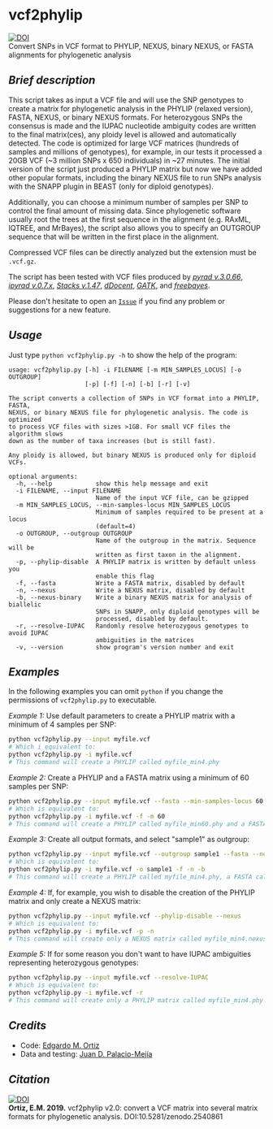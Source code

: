 # vcf2phylip
[![DOI](https://zenodo.org/badge/DOI/10.5281/zenodo.2540861.svg)](https://doi.org/10.5281/zenodo.2540861)  
Convert SNPs in VCF format to PHYLIP, NEXUS, binary NEXUS, or FASTA alignments for phylogenetic analysis

## _Brief description_
This script takes as input a VCF file and will use the SNP genotypes to create a matrix for phylogenetic analysis in the PHYLIP (relaxed version), FASTA, NEXUS, or binary NEXUS formats. For heterozygous SNPs the consensus is made and the IUPAC nucleotide ambiguity codes are written to the final matrix(ces), any ploidy level is allowed and automatically detected. The code is optimized for large VCF matrices (hundreds of samples and millions of genotypes), for example, in our tests it processed a 20GB VCF (~3 million SNPs x 650 individuals) in ~27 minutes. The initial version of the script just produced a PHYLIP matrix but now we have added other popular formats, including the binary NEXUS file to run SNPs analysis with the SNAPP plugin in BEAST (only for diploid genotypes).

Additionally, you can choose a minimum number of samples per SNP to control the final amount of missing data. Since phylogenetic software usually root the trees at the first sequence in the alignment (e.g. RAxML, IQTREE, and MrBayes), the script also allows you to specify an OUTGROUP sequence that will be written in the first place in the alignment.

Compressed VCF files can be directly analyzed but the extension must be `.vcf.gz`.

The script has been tested with VCF files produced by [*pyrad v.3.0.66*](https://github.com/dereneaton/pyrad), [*ipyrad v.0.7.x*](http://ipyrad.readthedocs.io/), [*Stacks v.1.47*](http://catchenlab.life.illinois.edu/stacks/), [*dDocent*](http://ddocent.com/), [*GATK*](https://software.broadinstitute.org/gatk/), and [*freebayes*](https://github.com/ekg/freebayes).

Please don't hesitate to open an [`Issue`](https://github.com/edgardomortiz/vcf2phylip/issues) if you find any problem or suggestions for a new feature.

## _Usage_
Just type `python vcf2phylip.py -h` to show the help of the program:

```
usage: vcf2phylip.py [-h] -i FILENAME [-m MIN_SAMPLES_LOCUS] [-o OUTGROUP]
                     [-p] [-f] [-n] [-b] [-r] [-v]

The script converts a collection of SNPs in VCF format into a PHYLIP, FASTA,
NEXUS, or binary NEXUS file for phylogenetic analysis. The code is optimized
to process VCF files with sizes >1GB. For small VCF files the algorithm slows
down as the number of taxa increases (but is still fast).

Any ploidy is allowed, but binary NEXUS is produced only for diploid VCFs.

optional arguments:
  -h, --help            show this help message and exit
  -i FILENAME, --input FILENAME
                        Name of the input VCF file, can be gzipped
  -m MIN_SAMPLES_LOCUS, --min-samples-locus MIN_SAMPLES_LOCUS
                        Minimum of samples required to be present at a locus
                        (default=4)
  -o OUTGROUP, --outgroup OUTGROUP
                        Name of the outgroup in the matrix. Sequence will be
                        written as first taxon in the alignment.
  -p, --phylip-disable  A PHYLIP matrix is written by default unless you
                        enable this flag
  -f, --fasta           Write a FASTA matrix, disabled by default
  -n, --nexus           Write a NEXUS matrix, disabled by default
  -b, --nexus-binary    Write a binary NEXUS matrix for analysis of biallelic
                        SNPs in SNAPP, only diploid genotypes will be
                        processed, disabled by default.
  -r, --resolve-IUPAC   Randomly resolve heterozygous genotypes to avoid IUPAC
                        ambiguities in the matrices
  -v, --version         show program's version number and exit
```

## _Examples_
In the following examples you can omit `python` if you change the permissions of `vcf2phylip.py` to executable.

_Example 1:_ Use default parameters to create a PHYLIP matrix with a minimum of 4 samples per  SNP:
```bash
python vcf2phylip.py --input myfile.vcf
# Which i equivalent to:
python vcf2phylip.py -i myfile.vcf
# This command will create a PHYLIP called myfile_min4.phy
```

_Example 2:_ Create a PHYLIP and a FASTA matrix using a minimum of 60 samples per SNP:
```bash
python vcf2phylip.py --input myfile.vcf --fasta --min-samples-locus 60
# Which is equivalent to:
python vcf2phylip.py -i myfile.vcf -f -m 60
# This command will create a PHYLIP called myfile_min60.phy and a FASTA called myfile_min60.fasta
```

_Example 3:_ Create all output formats, and select "sample1" as outgroup:
```bash
python vcf2phylip.py --input myfile.vcf --outgroup sample1 --fasta --nexus --nexus-binary
# Which is equivalent to:
python vcf2phylip.py -i myfile.vcf -o sample1 -f -n -b
# This command will create a PHYLIP called myfile_min4.phy, a FASTA called myfile_min4.fasta, a NEXUS called myfile_min4.nexus, and a binary NEXUS called myfile_min4.bin.nexus
```

_Example 4:_ If, for example, you wish to disable the creation of the PHYLIP matrix and only create a NEXUS matrix:
```bash
python vcf2phylip.py --input myfile.vcf --phylip-disable --nexus
# Which is equivalent to:
python vcf2phylip.py -i myfile.vcf -p -n
# This command will create only a NEXUS matrix called myfile_min4.nexus
```

_Example 5:_ If for some reason you don't want to have IUPAC ambiguities representing heterozygous genotypes:
```bash
python vcf2phylip.py --input myfile.vcf --resolve-IUPAC
# Which is equivalent to:
python vcf2phylip.py -i myfile.vcf -r
# This command will create only a PHYLIP matrix called myfile_min4.phy where IUPAC ambiguites have been randomly resolved
```


## _Credits_
- Code: [Edgardo M. Ortiz](mailto:e.ortiz.v@gmail.com)
- Data and testing: [Juan D. Palacio-Mejía](mailto:jdpalacio@gmail.com)

## _Citation_
[![DOI](https://zenodo.org/badge/DOI/10.5281/zenodo.2540861.svg)](https://doi.org/10.5281/zenodo.2540861)  
**Ortiz, E.M. 2019.** vcf2phylip v2.0: convert a VCF matrix into several matrix formats for phylogenetic analysis. DOI:10.5281/zenodo.2540861

